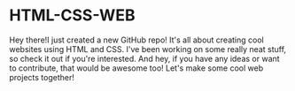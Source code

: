 # HTML-CSS-WEB
Hey there!I just created a new GitHub repo! It's all about creating cool websites using HTML and CSS. I've been working on some really neat stuff, so check it out if you're interested. And hey, if you have any ideas or want to contribute, that would be awesome too! Let's make some cool web projects together!
